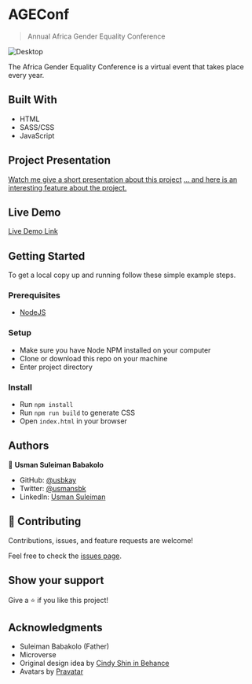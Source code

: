 # AGEConf

> Annual Africa Gender Equality Conference

![Desktop](https://user-images.githubusercontent.com/10219539/123554488-27e07180-d778-11eb-93e1-e5d31918fc9e.png)

The Africa Gender Equality Conference is a virtual event that takes place every year.

## Built With

- HTML
- SASS/CSS
- JavaScript

## Project Presentation

[Watch me give a short presentation about this project](https://www.loom.com/share/49cc39a9a89745d2b2c8dc8b4643d1ca)
[... and here is an interesting feature about the project.](https://www.loom.com/share/2f1a34b44a4546e09ff0ac14a1bb165d)

## Live Demo

[Live Demo Link](https://usmansbk.github.io/html-css-js-capstone/)

## Getting Started

To get a local copy up and running follow these simple example steps.

### Prerequisites

- [NodeJS](https://nodejs.org/en/)

### Setup

- Make sure you have Node NPM installed on your computer
- Clone or download this repo on your machine
- Enter project directory

### Install

- Run `npm install`
- Run `npm run build` to generate CSS
- Open `index.html` in your browser

## Authors

👤 **Usman Suleiman Babakolo**

- GitHub: [@usbkay](https://github.com/usbkay)
- Twitter: [@usmansbk](https://twitter.com/usmansbk)
- LinkedIn: [Usman Suleiman](https://www.linkedin.com/in/usman-suleiman-82b444140/)

## 🤝 Contributing

Contributions, issues, and feature requests are welcome!

Feel free to check the [issues page](../../issues/).

## Show your support

Give a ⭐️ if you like this project!

## Acknowledgments

- Suleiman Babakolo (Father)
- Microverse
- Original design idea by [Cindy Shin in Behance](https://www.behance.net/adagio07)
- Avatars by [Pravatar](https://www.pravatar.cc)
